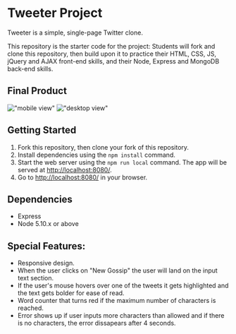 # Tweeter Project

Tweeter is a simple, single-page Twitter clone.

This repository is the starter code for the project: Students will fork and clone this repository, then build upon it to practice their HTML, CSS, JS, jQuery and AJAX front-end skills, and their Node, Express and MongoDB back-end skills.


## Final Product

!["mobile view"](#)
!["desktop view"](#)

## Getting Started

1. Fork this repository, then clone your fork of this repository.
2. Install dependencies using the `npm install` command.
3. Start the web server using the `npm run local` command. The app will be served at <http://localhost:8080/>.
4. Go to <http://localhost:8080/> in your browser.

## Dependencies

- Express
- Node 5.10.x or above

## Special Features:
- Responsive design.
- When the user clicks on "New Gossip" the user will land on the input text section.
- If the user's mouse hovers over one of the tweets it gets highlighted and the text gets bolder for ease of read.
- Word counter that turns red if the maximum number of characters is reached.
- Error shows up if user inputs more characters than allowed and if there is no characters, the error dissapears after 4 seconds.
